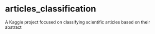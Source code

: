 # articles_classification
A Kaggle project focused on classifying scientific articles based on their abstract
